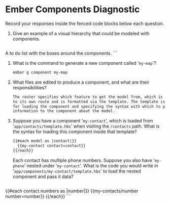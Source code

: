 # Ember Components Diagnostic

Record your responses inside the fenced code blocks below each question.

1.  Give an example of a visual hierarchy that could be modeled with components.

    ```md
  A to do list with the boxes around the components.
    ```

1.  What is the command to generate a new component called '`my-map`'?

    ```sh
    ember g component my-map
    ```

1.  What files are edited to produce a component, and what are their
    responsibilities?

    ```md
    The router specifies which feature to get the model from, which is then passed
    to its own route and is formatted via the template. The template is responsible
    for loading the component and specifying the syntax with which to pass down the
    information to the component about the model.
    ```

1.  Suppose you have a component '`my-contact`', which is loaded from
    '`app/contacts/template.hbs`' when visiting the `/contacts` path. What is
    the syntax for loading this component inside that template?

    ```html
    {{#each model as |contact|}}
      {{my-contact contact=contact}}
    {{/each}}
    ```

    Each contact has multiple phone numbers. Suppose you also have '`my-phone`'
    nested under '`my-contact`'. What is the code you would write in
    '`app/components/my-contact/template.hbs`' to load the nested component and
    pass it data?

    ```html
  {{#each contact.numbers as |number|}}
   {{my-contacts/number number=number}}
  {{/each}}
    ```
